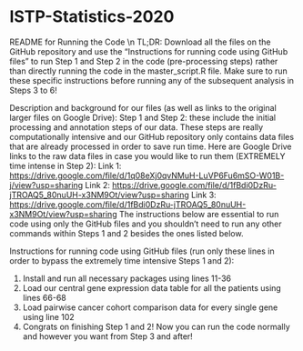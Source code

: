 # ISTP-Statistics-2020

README for Running the Code \n
TL;DR: Download all the files on the GitHub repository and use the “Instructions for running code using GitHub files” to run Step 1 and Step 2 in the code (pre-processing steps) rather than directly running the code in the master_script.R file. Make sure to run these specific instructions before running any of the subsequent analysis in Steps 3 to 6!

Description and background for our files (as well as links to the original larger files on Google Drive):
Step 1 and Step 2: these include the initial processing and annotation steps of our data. These steps are really computationally intensive and our GitHub repository only contains data files that are already processed in order to save run time. Here are Google Drive links to the raw data files in case you would like to run them (EXTREMELY time intense in Step 2): 
Link 1: https://drive.google.com/file/d/1q08eXj0qvNMuH-LuVP6Fu6mSO-W01B-j/view?usp=sharing 
Link 2: https://drive.google.com/file/d/1fBdi0DzRu-jTROAQ5_80nuUH-x3NM9Ot/view?usp=sharing
Link 3: https://drive.google.com/file/d/1fBdi0DzRu-jTROAQ5_80nuUH-x3NM9Ot/view?usp=sharing
The instructions below are essential to run code using only the GitHub files and you shouldn’t need to run any other commands within Steps 1 and 2 besides the ones listed below.

Instructions for running code using GitHub files (run only these lines in order to bypass the extremely time intensive Steps 1 and 2): 
1) Install and run all necessary packages using lines 11-36
2) Load our central gene expression data table for all the patients using lines 66-68
3) Load pairwise cancer cohort comparison data for every single gene using line 102
4) Congrats on finishing Step 1 and 2! Now you can run the code normally and however you want from Step 3 and after!
